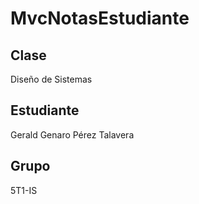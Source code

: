 MvcNotasEstudiante
=============

Clase
-------
Diseño de Sistemas

Estudiante
-------
Gerald Genaro Pérez Talavera

Grupo
-------
5T1-IS
